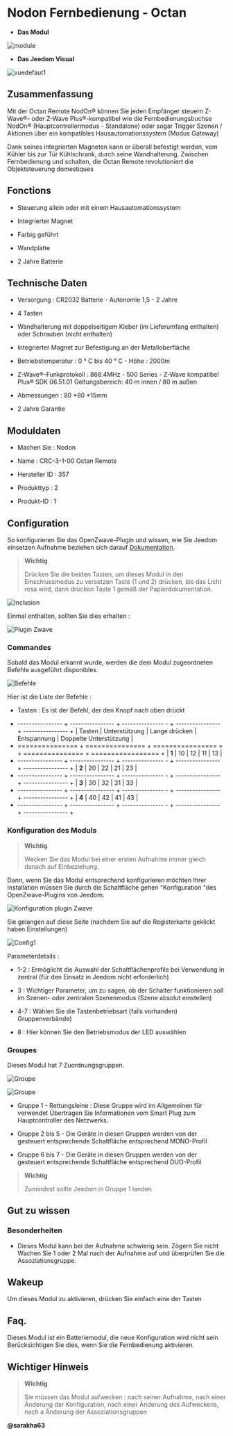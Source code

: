 Nodon Fernbedienung - Octan
==========================

-   **Das Modul**

![module](images/nodon.octan/module.jpg)

-   **Das Jeedom Visual**

![vuedefaut1](images/nodon.octan/vuedefaut1.jpg)

Zusammenfassung
------

Mit der Octan Remote NodOn® können Sie jeden Empfänger steuern
Z-Wave®- oder Z-Wave Plus®-kompatibel wie die Fernbedienungsbuchse
NodOn® (Hauptcontrollermodus - Standalone) oder sogar Trigger
Szenen / Aktionen über ein kompatibles Hausautomationssystem (Modus
Gateway)

Dank seines integrierten Magneten kann er überall befestigt werden, vom Kühler bis zur Tür
Kühlschrank, durch seine Wandhalterung. Zwischen Fernbedienung
und schalten, die Octan Remote revolutioniert die Objektsteuerung
domestiques

Fonctions
---------

-   Steuerung allein oder mit einem Hausautomationssystem

-   Integrierter Magnet

-   Farbig geführt

-   Wandplatte

-   2 Jahre Batterie

Technische Daten
---------------------------

-   Versorgung : CR2032 Batterie - Autonomie 1,5 - 2 Jahre

-   4 Tasten

-   Wandhalterung mit doppelseitigem Kleber (im Lieferumfang enthalten) oder Schrauben
    (nicht enthalten)

-   Integrierter Magnet zur Befestigung an der Metalloberfläche

-   Betriebstemperatur : 0 ° C bis 40 ° C - Höhe : 2000m

-   Z-Wave®-Funkprotokoll : 868.4MHz - 500 Series - Z-Wave kompatibel
    Plus® SDK 06.51.01 Geltungsbereich: 40 m innen / 80 m außen

-   Abmessungen : 80 \*80 \*15mm

-   2 Jahre Garantie

Moduldaten
-----------------

-   Machen Sie : Nodon

-   Name : CRC-3-1-00 Octan Remote

-   Hersteller ID : 357

-   Produkttyp : 2

-   Produkt-ID : 1

Configuration
-------------

So konfigurieren Sie das OpenZwave-Plugin und wissen, wie Sie Jeedom einsetzen
Aufnahme beziehen sich darauf
[Dokumentation](https://doc.jeedom.com/de_DE/plugins/automation%20protocol/openzwave/).

> **Wichtig**
>
> Drücken Sie die beiden Tasten, um dieses Modul in den Einschlussmodus zu versetzen
> Taste (1 und 2) drücken, bis das Licht rosa wird, dann drücken
> Taste 1 gemäß der Papierdokumentation.

![inclusion](images/nodon.octan/inclusion.jpg)

Einmal enthalten, sollten Sie dies erhalten :

![Plugin Zwave](images/nodon.octan/information.jpg)

### Commandes

Sobald das Modul erkannt wurde, werden die dem Modul zugeordneten Befehle ausgeführt
disponibles.

![Befehle](images/nodon.octan/commandes.jpg)

Hier ist die Liste der Befehle :

-   Tasten : Es ist der Befehl, der den Knopf nach oben drückt

+ ---------------- + ---------------- + --------------- - + ---------------- + ---------------- +
| Tasten        | Unterstützung          | Lange drücken     | Entspannung    | Doppelte Unterstützung   |
+ =============== + =============== + ================ = + =============== + ================= +
| **1**          | 10             | 12             | 11             | 13             |
+ ---------------- + ---------------- + --------------- - + ---------------- + ---------------- +
| **2**          | 20             | 22             | 21             | 23             |
+ ---------------- + ---------------- + --------------- - + ---------------- + ---------------- +
| **3**          | 30             | 32             | 31             | 33             |
+ ---------------- + ---------------- + --------------- - + ---------------- + ---------------- +
| **4**          | 40             | 42             | 41             | 43             |
+ ---------------- + ---------------- + --------------- - + ---------------- + ---------------- +

### Konfiguration des Moduls

> **Wichtig**
>
> Wecken Sie das Modul bei einer ersten Aufnahme immer gleich danach auf
> Einbeziehung.

Dann, wenn Sie das Modul entsprechend konfigurieren möchten
Ihrer Installation müssen Sie durch die Schaltfläche gehen
"Konfiguration "des OpenZwave-Plugins von Jeedom.

![Konfiguration plugin Zwave](images/plugin/bouton_configuration.jpg)

Sie gelangen auf diese Seite (nachdem Sie auf die Registerkarte geklickt haben
Einstellungen)

![Config1](images/nodon.octan/config1.jpg)

Parameterdetails :

-   1-2 : Ermöglicht die Auswahl der Schaltflächenprofile bei Verwendung in
    zentral (für den Einsatz in Jeedom nicht erforderlich)

-   3 : Wichtiger Parameter, um zu sagen, ob der Schalter funktionieren soll
    im Szenen- oder zentralen Szenenmodus (Szene absolut einstellen)

-   4-7 : Wählen Sie die Tastenbetriebsart (falls vorhanden)
    Gruppenverbände)

-   8 : Hier können Sie den Betriebsmodus der LED auswählen

### Groupes

Dieses Modul hat 7 Zuordnungsgruppen.

![Groupe](images/nodon.octan/groupe.jpg)

![Groupe](images/nodon.octan/groupe2.jpg)

-   Gruppe 1 - Rettungsleine : Diese Gruppe wird im Allgemeinen für verwendet
    Übertragen Sie Informationen vom Smart Plug zum Hauptcontroller
    des Netzwerks.

-   Gruppe 2 bis 5 - Die Geräte in diesen Gruppen werden von der gesteuert
    entsprechende Schaltfläche entsprechend MONO-Profil

-   Gruppe 6 bis 7 - Die Geräte in diesen Gruppen werden von der gesteuert
    entsprechende Schaltfläche entsprechend DUO-Profil

> **Wichtig**
>
> Zumindest sollte Jeedom in Gruppe 1 landen

Gut zu wissen
------------

### Besonderheiten

-   Dieses Modul kann bei der Aufnahme schwierig sein. Zögern Sie nicht
    Wachen Sie 1 oder 2 Mal nach der Aufnahme auf und überprüfen Sie die
    Assoziationsgruppe.

Wakeup
------

Um dieses Modul zu aktivieren, drücken Sie einfach eine der Tasten

Faq.
------

Dieses Modul ist ein Batteriemodul, die neue Konfiguration wird nicht sein
Berücksichtigen Sie dies, wenn Sie die Fernbedienung aktivieren.

Wichtiger Hinweis
---------------

> **Wichtig**
>
> Sie müssen das Modul aufwecken : nach seiner Aufnahme, nach einer Änderung
> der Konfiguration, nach einer Änderung des Aufweckens, nach a
> Änderung der Assoziationsgruppen

**@sarakha63**
